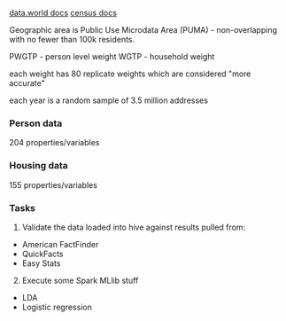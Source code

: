 [data.world docs](https://docs.data.world/uscensus/#american-community-survey-linked-open-data)
[census docs](https://www.census.gov/programs-surveys/acs/technical-documentation/pums/about.html)

Geographic area is Public Use Microdata Area (PUMA) - non-overlapping with no fewer than 100k residents.

PWGTP - person level weight
WGTP - household weight

each weight has 80 replicate weights which are considered "more accurate"

each year is a random sample of 3.5 million addresses

### Person data

204 properties/variables

### Housing data

155 properties/variables

### Tasks

1. Validate the data loaded into hive against results pulled from:
  - American FactFinder
  - QuickFacts
  - Easy Stats
 
2. Execute some Spark MLlib stuff
  - LDA
  - Logistic regression

